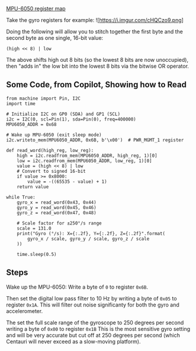 [MPU-6050 register map](https://invensense.tdk.com/wp-content/uploads/2015/02/MPU-6000-Register-Map1.pdf)

Take the gyro registers for example:
![https://i.imgur.com/cHQCzo9.png]

Doing the following will allow you to stitch together the first byte and the second byte as one single, 16-bit value:

```
(high << 8) | low
```

The above shifts high out 8 bits (so the lowest 8 bits are now unoccupied), then "adds in" the low bit into the lowest 8 bits via the bitwise OR operator.


## Some Code, from Copilot, Showing how to Read
```
from machine import Pin, I2C
import time

# Initialize I2C on GP0 (SDA) and GP1 (SCL)
i2c = I2C(0, scl=Pin(1), sda=Pin(0), freq=400000)
MPU6050_ADDR = 0x68

# Wake up MPU-6050 (exit sleep mode)
i2c.writeto_mem(MPU6050_ADDR, 0x6B, b'\x00')  # PWR_MGMT_1 register

def read_word(high_reg, low_reg):
    high = i2c.readfrom_mem(MPU6050_ADDR, high_reg, 1)[0]
    low = i2c.readfrom_mem(MPU6050_ADDR, low_reg, 1)[0]
    value = (high << 8) | low
    # Convert to signed 16-bit
    if value >= 0x8000:
        value = -((65535 - value) + 1)
    return value

while True:
    gyro_x = read_word(0x43, 0x44)
    gyro_y = read_word(0x45, 0x46)
    gyro_z = read_word(0x47, 0x48)

    # Scale factor for ±250°/s range
    scale = 131.0
    print("Gyro (°/s): X={:.2f}, Y={:.2f}, Z={:.2f}".format(
        gyro_x / scale, gyro_y / scale, gyro_z / scale
    ))

    time.sleep(0.5)

```

## Steps
Wake up the MPU-6050: Write a byte of `0` to register `0x6B`.

Then set the digital low pass filter to 10 Hz by writing a byte of `0x05` to register `0x1A`. This will filter out noise significanty for both the gyro and accelerometer.

The set the full scale range of the gyroscope to 250 degrees per second writing a byte of `0x00` to register `0x1B` This is the most sensitive gyro setting and will be very accurate but cut off at 250 degrees per second (which Centauri will never exceed as a slow-moving platform).